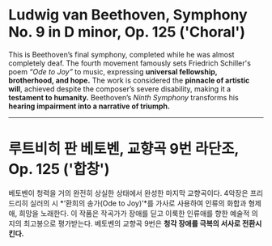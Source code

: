 # Ludwig van Beethoven, Symphony No. 9 in D minor, Op. 125 ('Choral')

This is Beethoven’s final symphony, completed while he was almost completely deaf. The fourth movement famously sets Friedrich Schiller's poem *“Ode to Joy”* to music, expressing **universal fellowship, brotherhood, and hope.** The work is considered the **pinnacle of artistic will**, achieved despite the composer’s severe disability, making it a **testament to humanity.** Beethoven’s *Ninth Symphony* transforms his **hearing impairment into a narrative of triumph.**  

---

# 루트비히 판 베토벤, 교향곡 9번 라단조, Op. 125 ('합창')

베토벤이 청력을 거의 완전히 상실한 상태에서 완성한 마지막 교향곡이다. 4악장은 프리드리히 실러의 시 *‘환희의 송가(Ode to Joy)’*를 가사로 사용하여 인류의 화합과 형제애, 희망을 노래한다. 이 작품은 작곡가가 장애를 딛고 이룩한 인류애를 향한 예술적 의지의 최고봉으로 평가받는다. 베토벤의 교향곡 9번은 **청각 장애를 극복의 서사로 전환시킨다.**  
